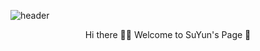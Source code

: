 ![header](https://capsule-render.vercel.app/api?type=waving&color=gradient&height=120&animation=fadeIn&section=footer&text=🌹🦦🌹&fontAlign=70)
<div align="center"> 
  Hi there 🙋‍♀️ Welcome to SuYun's Page 🦦 
</div>


<!--
**KimSuYun0723/KimSuYun0723** is a ✨ _special_ ✨ repository because its `README.md` (this file) appears on your GitHub profile.

Here are some ideas to get you started:

- 🔭 I’m currently working on ...
- 🌱 I’m currently learning ...
- 👯 I’m looking to collaborate on ...
- 🤔 I’m looking for help with ...
- 💬 Ask me about ...
- 📫 How to reach me: ...
- 😄 Pronouns: ...
- ⚡ Fun fact: ...
-->

